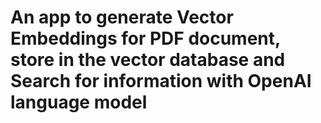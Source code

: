# An app to generate Vector Embeddings for PDF document, store in the vector database and Search for information with OpenAI language model
